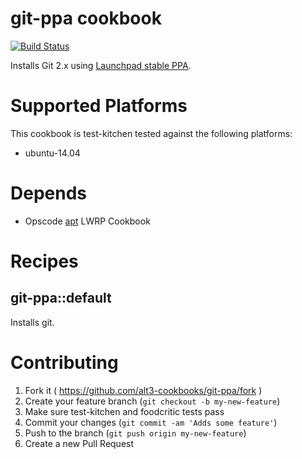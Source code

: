 # git-ppa cookbook

[![Build Status](https://travis-ci.org/alt3-cookbooks/git-ppa.svg)](https://travis-ci.org/alt3-cookbooks/git-ppa)

Installs Git 2.x using [Launchpad stable PPA](https://launchpad.net/~git-core/+archive/ubuntu/ppa).

# Supported Platforms

This cookbook is test-kitchen tested against the following platforms:

- ubuntu-14.04

# Depends

- Opscode [apt](https://github.com/opscode-cookbooks/apt) LWRP Cookbook

# Recipes

## git-ppa::default

Installs git.

# Contributing

1. Fork it ( https://github.com/alt3-cookbooks/git-ppa/fork )
2. Create your feature branch (`git checkout -b my-new-feature`)
3. Make sure test-kitchen and foodcritic tests pass
4. Commit your changes (`git commit -am 'Adds some feature'`)
5. Push to the branch (`git push origin my-new-feature`)
6. Create a new Pull Request

